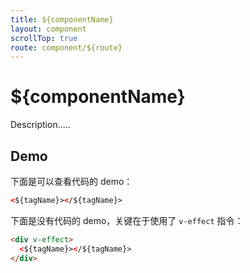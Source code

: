 ```yaml
---
title: ${componentName}
layout: component
scrollTop: true
route: component/${route}
---
```


# ${componentName}

Description.....

## Demo

下面是可以查看代码的 demo：

```html
<${tagName}></${tagName}>
```

下面是没有代码的 demo，关键在于使用了 `v-effect` 指令：

```html
<div v-effect>
  <${tagName}></${tagName}>
</div>
```
